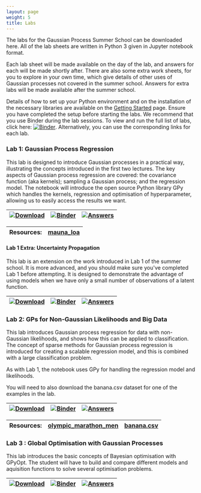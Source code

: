 ```yaml
---
layout: page
weight: 5
title: Labs
---
```


The labs for the Gaussian Process Summer School can be downloaded here. All of the lab sheets are written in Python 3 given in Jupyter notebook format.

Each lab sheet will be made available on the day of the lab, and answers for each will be made shortly after. There are also some extra work sheets, for you to explore in your own time, which give details of other uses of Gaussian processes not covered in the summer school. Answers for extra labs will be made available after the summer school.


Details of how to set up your Python environment and on the installation of the necessary libraries are available on the [Getting Started](../getting_started) page. Ensure you have completed the setup before starting the labs. We recommend that you use Binder during the lab sessions. To view and run the full list of labs, click here: [![Binder](https://mybinder.org/badge_logo.svg)](https://mybinder.org/v2/gh/gpschool/labs/2019?filepath=2019%2F). Alternatively, you can use the corresponding links for each lab.

### Lab 1: Gaussian Process Regression
This lab is designed to introduce Gaussian processes in a practical way, illustrating the concepts introduced in the first two lectures. The key aspects of Gaussian process regression are covered: the covariance function (aka kernels); sampling a Gaussian process; and the regression model. The notebook will introduce the open source Python library GPy which handles the kernels, regression and optimisation of hyperparameter, allowing us to easily access the results we want.

| [![Download](https://img.shields.io/badge/download-lab%201-green)](https://github.com/gpschool/labs/raw/2019/2019/lab_1.ipynb) | [![Binder](https://mybinder.org/badge_logo.svg)](https://mybinder.org/v2/gh/gpschool/labs/2019?filepath=2019%2Flab_1.ipynb) |  [![Answers](https://img.shields.io/badge/answers-unavailable-red)](#) |
|---|---|---|

| Resources: | [mauna_loa](https://github.com/gpschool/labs/raw/2019/.resources/mauna_loa) |
|----|----|

#### Lab 1 Extra: Uncertainty Propagation
This lab is an extension on the work introduced in Lab 1 of the summer school. It is more advanced, and you should make sure you've completed Lab 1 before attempting. It is designed to demonstrate the advantage of using models when we have only a small number of observations of a latent function.

| [![Download](https://img.shields.io/badge/unavailable-lab%201%20extra-red)](https://github.com/gpschool/labs/raw/2019/2019/lab_1_extra.ipynb) | [![Binder](https://mybinder.org/badge_logo.svg)](https://mybinder.org/v2/gh/gpschool/labs/2019?filepath=2019%2Flab_1_extra.ipynb) |  [![Answers](https://img.shields.io/badge/answers-unavailable-red)](#) |
|---|---|---|

### Lab 2: GPs for Non-Gaussian Likelihoods and Big Data
This lab introduces Gaussian process regression for data with non-Gaussian likelihoods, and shows how this can be applied to classification. The concept of sparse methods for Gaussian process regression is introduced for creating a scalable regression model, and this is combined with a large classification problem.

As with Lab 1, the notebook uses GPy for handling the regression model and likelihoods.

You will need to also download the banana.csv dataset for one of the examples in the lab.

| [![Download](https://img.shields.io/badge/unavailable-lab%202-red)](https://github.com/gpschool/labs/raw/2019/2019/lab_2.ipynb) | [![Binder](https://mybinder.org/badge_logo.svg)](https://mybinder.org/v2/gh/gpschool/labs/2019?filepath=2019%2Flab_2.ipynb) |  [![Answers](https://img.shields.io/badge/answers-unavailable-red)](#) |
|---|---|---|

| Resources: | [olympic_marathon_men](https://github.com/gpschool/labs/raw/2019/.resources/olympic_marathon_men) | [banana.csv](https://github.com/gpschool/labs/raw/2019/.resources/banana.csv) |
|----|----|----|

<!-- 
#### Lab 2 Extra: Deep Gaussian Processes

| [![Download](https://img.shields.io/badge/unavailable-lab%202%20extra-red)](https://github.com/gpschool/labs/raw/2019/2019/lab_2_extra.ipynb) | [![Binder](https://mybinder.org/badge_logo.svg)](https://mybinder.org/v2/gh/gpschool/labs/2019?filepath=2019%2Flab_2_extra.ipynb) |  [![Answers](https://img.shields.io/badge/answers-unavailable-red)](#) |
|---|---|---|
-->


### Lab 3 : Global Optimisation with Gaussian Processes
This lab introduces the basic concepts of Bayesian optimisation with GPyOpt. The student will have to build and compare different models and aquisition functions to solve several optimisation problems.

| [![Download](https://img.shields.io/badge/unavailable-lab%203-red)](https://github.com/gpschool/labs/raw/2019/2019/lab_3.ipynb) | [![Binder](https://mybinder.org/badge_logo.svg)](https://mybinder.org/v2/gh/gpschool/labs/2019?filepath=2019%2Flab_3.ipynb) |  [![Answers](https://img.shields.io/badge/answers-unavailable-red)](#) |
|---|---|---|


<!-- 
#### Lab 3 Extra: Unsupervised Learning with Gaussian Processes

| [![Download](https://img.shields.io/badge/unavailable-lab%203%20extra-red)](https://github.com/gpschool/labs/raw/2019/2019/lab_3_extra.ipynb) | [![Binder](https://mybinder.org/badge_logo.svg)](https://mybinder.org/v2/gh/gpschool/labs/2019?filepath=2019%2Flab_3_extra.ipynb) |  [![Answers](https://img.shields.io/badge/answers-unavailable-red)](#) |
|---|---|---|
-->

